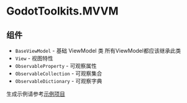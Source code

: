 # GodotToolkits.MVVM

## 组件

- `BaseViewModel` - 基础 ViewModel 类 所有ViewModel都应该继承此类
- `View` - 视图特性
- `ObservableProperty` - 可观察属性
- `ObservableCollection` - 可观察集合
- `ObservableDictionary` - 可观察字典

生成示例请参考[示例项目](https://github.com/NOKNOWNONO/GodotToolkits/tree/master/samples/GodotToolkits.MVVM.Sample)
